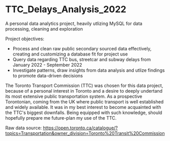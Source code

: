 # TTC_Delays_Analysis_2022
A personal data analytics project, heavily utlizing MySQL for data processing, cleaning and exploration

Project objectives:
- Process and clean raw public secondary sourced data effectively, creating and customizing a database fit for project use
- Query data regarding TTC bus, streetcar and subway delays from January 2022 - September 2022
- Investigate patterns, draw insights from data analysis and utlize findings to promote data-driven decisions

The Toronto Transport Commission (TTC) was chosen for this data project, because of a personal interest in Toronto and a desire to deeply undertand its most extensive public transportation system.
As a prospective Torontonian, coming from the UK where public transport is well established and widely available. It was in my best interest to become acquainted with the TTC's biggest downfalls. Being equipped with such knowledge, should hopefully prepare me future-plan my use of the TTC.

Raw data source: https://open.toronto.ca/catalogue/?topics=Transportation&owner_division=Toronto%20Transit%20Commission
